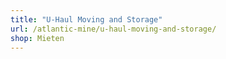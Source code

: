 ```yaml
---
title: "U-Haul Moving and Storage"
url: /atlantic-mine/u-haul-moving-and-storage/
shop: Mieten
---
```

